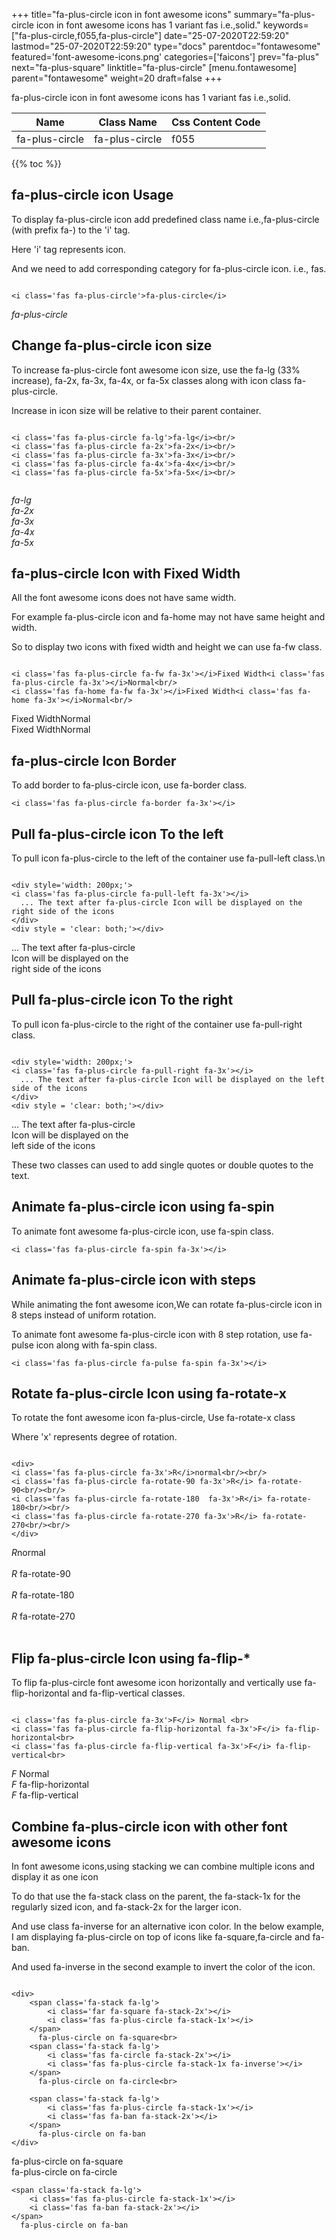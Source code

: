 +++
title="fa-plus-circle icon in font awesome icons"
summary="fa-plus-circle icon in font awesome icons has 1 variant fas i.e.,solid."
keywords=["fa-plus-circle,f055,fa-plus-circle"]
date="25-07-2020T22:59:20"
lastmod="25-07-2020T22:59:20"
type="docs"
parentdoc="fontawesome"
featured='font-awesome-icons.png'
categories=['faicons']
prev="fa-plus"
next="fa-plus-square"
linktitle="fa-plus-circle"
[menu.fontawesome]
parent="fontawesome"
weight=20
draft=false
+++


fa-plus-circle icon in font awesome icons has 1 variant fas i.e.,solid.

<div class='table-responsive'><table class='table'><thead><tr><th>Name</th><th>Class Name</th><th>Css Content Code</th></tr></thead><tbody><tr><td>fa-plus-circle</td><td>fa-plus-circle</td><td>f055</td></tr></tbody></table></div>


{{% toc %}}


## fa-plus-circle icon Usage

To display fa-plus-circle icon add predefined class name i.e.,fa-plus-circle (with prefix fa-) to the 'i' tag.

Here 'i' tag represents icon.

And we need to add corresponding category for fa-plus-circle icon. i.e., fas.


```

<i class='fas fa-plus-circle'>fa-plus-circle</i>
```

<i class='fas fa-plus-circle'>fa-plus-circle</i>




## Change fa-plus-circle icon size
To increase fa-plus-circle font awesome icon size, use the fa-lg (33% increase), fa-2x, fa-3x, fa-4x, or fa-5x classes along with icon class fa-plus-circle.

Increase in icon size will be relative to their parent container. 

```

<i class='fas fa-plus-circle fa-lg'>fa-lg</i><br/>
<i class='fas fa-plus-circle fa-2x'>fa-2x</i><br/>
<i class='fas fa-plus-circle fa-3x'>fa-3x</i><br/>
<i class='fas fa-plus-circle fa-4x'>fa-4x</i><br/>
<i class='fas fa-plus-circle fa-5x'>fa-5x</i><br/>
            
```

<i class='fas fa-plus-circle fa-lg'>fa-lg</i><br/>
<i class='fas fa-plus-circle fa-2x'>fa-2x</i><br/>
<i class='fas fa-plus-circle fa-3x'>fa-3x</i><br/>
<i class='fas fa-plus-circle fa-4x'>fa-4x</i><br/>
<i class='fas fa-plus-circle fa-5x'>fa-5x</i><br/>
            



## fa-plus-circle Icon with Fixed Width 

All the font awesome icons does not have same width.

For example fa-plus-circle icon and fa-home may not have same height and width.

So to display two icons with fixed width and height we can use fa-fw class.


```

<i class='fas fa-plus-circle fa-fw fa-3x'></i>Fixed Width<i class='fas fa-plus-circle fa-3x'></i>Normal<br/>
<i class='fas fa-home fa-fw fa-3x'></i>Fixed Width<i class='fas fa-home fa-3x'></i>Normal<br/>
```

<i class='fas fa-plus-circle fa-fw fa-3x'></i>Fixed Width<i class='fas fa-plus-circle fa-3x'></i>Normal<br/>
<i class='fas fa-home fa-fw fa-3x'></i>Fixed Width<i class='fas fa-home fa-3x'></i>Normal<br/>



## fa-plus-circle Icon Border 

To add border to fa-plus-circle icon, use fa-border class.


```
<i class='fas fa-plus-circle fa-border fa-3x'></i>

```
<i class='fas fa-plus-circle fa-border fa-3x'></i>





## Pull fa-plus-circle icon To the left

To pull icon fa-plus-circle to the left of the container use fa-pull-left class.\n

```

<div style='width: 200px;'>
<i class='fas fa-plus-circle fa-pull-left fa-3x'></i>
  ... The text after fa-plus-circle Icon will be displayed on the right side of the icons
</div>
<div style = 'clear: both;'></div>
```

<div style='width: 200px;'>
<i class='fas fa-plus-circle fa-pull-left fa-3x'></i>
  ... The text after fa-plus-circle Icon will be displayed on the right side of the icons
</div>
<div style = 'clear: both;'></div>




## Pull fa-plus-circle icon To the right
To pull icon fa-plus-circle to the right of the container use fa-pull-right class.

```

<div style='width: 200px;'>
<i class='fas fa-plus-circle fa-pull-right fa-3x'></i>
  ... The text after fa-plus-circle Icon will be displayed on the left side of the icons
</div>
<div style = 'clear: both;'></div>
```

<div style='width: 200px;'>
<i class='fas fa-plus-circle fa-pull-right fa-3x'></i>
  ... The text after fa-plus-circle Icon will be displayed on the left side of the icons
</div>
<div style = 'clear: both;'></div>

These two classes can used to add single quotes or double quotes to the text.


## Animate fa-plus-circle icon using fa-spin
To animate font awesome fa-plus-circle icon, use fa-spin class.

```
<i class='fas fa-plus-circle fa-spin fa-3x'></i>
```
<i class='fas fa-plus-circle fa-spin fa-3x'></i>




## Animate fa-plus-circle icon with steps
While animating the font awesome icon,We can rotate fa-plus-circle icon in 8 steps instead of uniform rotation.

To animate font awesome fa-plus-circle icon with 8 step rotation, use fa-pulse icon along with fa-spin class.


```
<i class='fas fa-plus-circle fa-pulse fa-spin fa-3x'></i>

```
<i class='fas fa-plus-circle fa-pulse fa-spin fa-3x'></i>





## Rotate fa-plus-circle Icon using fa-rotate-x
To rotate the font awesome icon fa-plus-circle, Use fa-rotate-x class

Where 'x' represents degree of rotation.


```

<div>
<i class='fas fa-plus-circle fa-3x'>R</i>normal<br/><br/>
<i class='fas fa-plus-circle fa-rotate-90 fa-3x'>R</i> fa-rotate-90<br/><br/> 
<i class='fas fa-plus-circle fa-rotate-180  fa-3x'>R</i> fa-rotate-180<br/><br/> 
<i class='fas fa-plus-circle fa-rotate-270 fa-3x'>R</i> fa-rotate-270<br/><br/>
</div>
```

<div>
<i class='fas fa-plus-circle fa-3x'>R</i>normal<br/><br/>
<i class='fas fa-plus-circle fa-rotate-90 fa-3x'>R</i> fa-rotate-90<br/><br/> 
<i class='fas fa-plus-circle fa-rotate-180  fa-3x'>R</i> fa-rotate-180<br/><br/> 
<i class='fas fa-plus-circle fa-rotate-270 fa-3x'>R</i> fa-rotate-270<br/><br/>
</div>




## Flip fa-plus-circle Icon using fa-flip-*
To flip fa-plus-circle font awesome icon horizontally and vertically use fa-flip-horizontal and fa-flip-vertical classes. 

```

<i class='fas fa-plus-circle fa-3x'>F</i> Normal <br>
<i class='fas fa-plus-circle fa-flip-horizontal fa-3x'>F</i> fa-flip-horizontal<br>
<i class='fas fa-plus-circle fa-flip-vertical fa-3x'>F</i> fa-flip-vertical<br>
```

<i class='fas fa-plus-circle fa-3x'>F</i> Normal <br>
<i class='fas fa-plus-circle fa-flip-horizontal fa-3x'>F</i> fa-flip-horizontal<br>
<i class='fas fa-plus-circle fa-flip-vertical fa-3x'>F</i> fa-flip-vertical<br>




## Combine fa-plus-circle icon with other font awesome icons
In font awesome icons,using stacking we can combine multiple icons and display it as one icon 

To do that use the fa-stack class on the parent, the fa-stack-1x for the regularly sized icon, and fa-stack-2x for the larger icon.

And use class fa-inverse for an alternative icon color. 
In the below example, I am displaying fa-plus-circle on top of icons like fa-square,fa-circle and fa-ban.

And used fa-inverse in the second example to invert the color of the icon.

```

<div>
    <span class='fa-stack fa-lg'>
        <i class='far fa-square fa-stack-2x'></i>
        <i class='fas fa-plus-circle fa-stack-1x'></i>
    </span>
      fa-plus-circle on fa-square<br>
    <span class='fa-stack fa-lg'>
        <i class='fas fa-circle fa-stack-2x'></i>
        <i class='fas fa-plus-circle fa-stack-1x fa-inverse'></i>
    </span>
      fa-plus-circle on fa-circle<br>

    <span class='fa-stack fa-lg'>
        <i class='fas fa-plus-circle fa-stack-1x'></i>
        <i class='fas fa-ban fa-stack-2x'></i>
    </span>
      fa-plus-circle on fa-ban
</div>
```

<div>
    <span class='fa-stack fa-lg'>
        <i class='far fa-square fa-stack-2x'></i>
        <i class='fas fa-plus-circle fa-stack-1x'></i>
    </span>
      fa-plus-circle on fa-square<br>
    <span class='fa-stack fa-lg'>
        <i class='fas fa-circle fa-stack-2x'></i>
        <i class='fas fa-plus-circle fa-stack-1x fa-inverse'></i>
    </span>
      fa-plus-circle on fa-circle<br>

    <span class='fa-stack fa-lg'>
        <i class='fas fa-plus-circle fa-stack-1x'></i>
        <i class='fas fa-ban fa-stack-2x'></i>
    </span>
      fa-plus-circle on fa-ban
</div>






